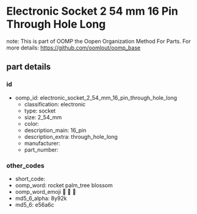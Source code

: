 # Electronic Socket 2 54 mm 16 Pin Through Hole Long  

note: This is part of OOMP the Oopen Organization Method For Parts. For more details: https://github.com/oomlout/oomp_base

##  part details





### id
* oomp_id: electronic_socket_2_54_mm_16_pin_through_hole_long
  * classification: electronic
  * type: socket
  * size: 2_54_mm
  * color: 
  * description_main: 16_pin
  * description_extra: through_hole_long
  * manufacturer: 
  * part_number: 

### other_codes
* short_code: 
* oomp_word: rocket palm_tree blossom
* oomp_word_emoji :rocket: :palm_tree: :blossom:
* md5_6_alpha: 8y92k
* md5_6: e56a6c